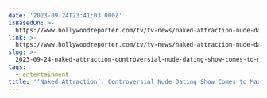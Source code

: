 ```yaml
---
date: '2023-09-24T23:41:03.000Z'
isBasedOn: >-
  https://www.hollywoodreporter.com/tv/tv-news/naked-attraction-nude-dating-show-max-1235597729/
link: >-
  https://www.hollywoodreporter.com/tv/tv-news/naked-attraction-nude-dating-show-max-1235597729/
slug: >-
  2023-09-24-naked-attraction-controversial-nude-dating-show-comes-to-max-the-holly
tags:
  - entertainment
title: '‘Naked Attraction’: Controversial Nude Dating Show Comes to Max – The Holly'
---
```


